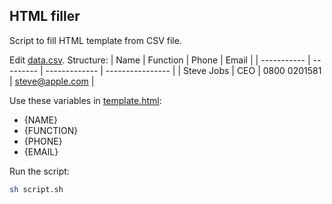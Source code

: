 ## HTML filler
Script to fill HTML template from CSV file.

Edit [data.csv](data.csv). Structure:
| Name        | Function  | Phone         | Email            |
| ----------- | --------- | ------------- | ---------------- |
| Steve Jobs  | CEO       | 0800 0201581  | steve@apple.com  |

Use these variables in [template.html](template.html):
- {NAME}
- {FUNCTION}
- {PHONE}
- {EMAIL}

Run the script:
```bash
sh script.sh
```
